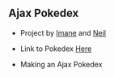 ## Ajax Pokedex

- Project by [Imane](https://github.com/bennami) and [Neil](https://github.com/nbenin)

- Link to Pokedex [Here](https://nbenin.github.io/ajax-pokedex/)

- Making an Ajax Pokedex
